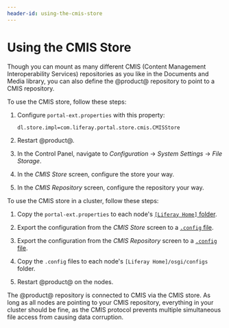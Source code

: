 ```yaml
---
header-id: using-the-cmis-store
---
```


# Using the CMIS Store

Though you can mount as many different CMIS (Content Management Interoperability
Services) repositories as you like in the Documents and Media library, you can
also define the @product@ repository to point to a CMIS repository. 

To use the CMIS store, follow these steps:

1.  Configure `portal-ext.properties` with this property: 

        dl.store.impl=com.liferay.portal.store.cmis.CMISStore

2.  Restart @product@.

3.  In the Control Panel, navigate to *Configuration* &rarr;
    *System Settings* &rarr; *File Storage*. 

4.  In the *CMIS Store* screen, configure the store your way. 

5.  In the *CMIS Repository* screen, configure the repository your way. 

To use the CMIS store in a cluster, follow these steps:

1.  Copy the `portal-ext.properties` to each node's
    [`[Liferay Home]` folder](/docs/7-1/deploy/-/knowledge_base/d/installing-liferay#liferay-home). 

2.  Export the configuration from the *CMIS Store* screen to a 
    [`.config` file](/docs/7-1/user/-/knowledge_base/u/understanding-system-configuration-files). 

3.  Export the configuration from the *CMIS Repository* screen to a 
    [`.config` file](/docs/7-1/user/-/knowledge_base/u/understanding-system-configuration-files). 

4.  Copy the `.config` files to each node's `[Liferay Home]/osgi/configs` 
    folder. 

5.  Restart @product@ on the nodes. 

The @product@ repository is connected to CMIS via the CMIS store. As long as all
nodes are pointing to your CMIS repository, everything in your cluster should be
fine, as the CMIS protocol prevents multiple simultaneous file access from
causing data corruption. 
